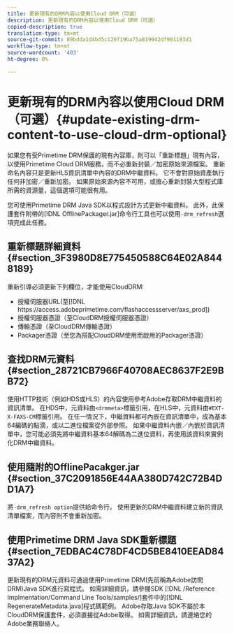 ```yaml
---
title: 更新現有的DRM內容以使用Cloud DRM（可選）
description: 更新現有的DRM內容以使用Cloud DRM（可選）
copied-description: true
translation-type: tm+mt
source-git-commit: 89bdda1d4bd5c126f19ba75a819942df901183d1
workflow-type: tm+mt
source-wordcount: '403'
ht-degree: 0%

---
```



# 更新現有的DRM內容以使用Cloud DRM（可選）{#update-existing-drm-content-to-use-cloud-drm-optional}

如果您有受Primetime DRM保護的現有內容庫，則可以「重新標題」現有內容，以使用Primetime Cloud DRM服務，而不必重新封裝／加密原始來源檔案。 重新命名內容只是更新HLS資訊清單中內容的DRM中繼資料。 它不會對原始資產執行任何非加密／重新加密。 如果原始來源內容不可用，或擔心重新封裝大型程式庫所需的資源量，這個選項可能很有用。

您可使用Primetime DRM Java SDK以程式設計方式更新中繼資料。 此外，此保護套件附帶的[!DNL OfflinePackager.jar]命令行工具也可以使用`-drm_refresh`選項完成此任務。

## 重新標題詳細資料{#section_3F3980D8E775450588C64E02A8448189}

重新引導必須更新下列欄位，才能使用CloudDRM:

* 授權伺服器URL(至[!DNL ht<span></span>tps://access.adobeprimetime.com/flashaccessserver/axs_prod])
* 授權伺服器憑證（至CloudDRM授權伺服器憑證）
* 傳輸憑證（至CloudDRM傳輸憑證）
* Packager憑證（至您為搭配CloudDRM使用而啟用的Packager憑證）

## 查找DRM元資料{#section_28721CB7966F40708AEC8637F2E9BB72}

使用HTTP技術（例如HDS或HLS）的內容使用參考Adobe存取DRM中繼資料的資訊清單。 在HDS中，元資料由`<drmmeta>`標籤引用，在HLS中，元資料由`#EXT-X-FAXS-CM`標籤引用。 在任一情況下，中繼資料都可內嵌在資訊清單中，成為基本64編碼的點滴，或以二進位檔案從外部參照。 如果中繼資料內嵌／內嵌於資訊清單中，您可能必須先將中繼資料基本64解碼為二進位資料，再使用該資料來實例化DRM中繼資料。

## 使用隨附的OfflinePacakger.jar {#section_37C2091856E44AA380D742C72B4DD1A7}

將`-drm_refresh option`提供給命令行。 使用更新的DRM中繼資料建立新的資訊清單檔案，而內容則不會重新加密。

## 使用Primetime DRM Java SDK重新標題{#section_7EDBAC4C78DF4CD5BE8410EEAD8437A2}

更新現有的DRM元資料可通過使用Primetime DRM(先前稱為Adobe訪問DRM)Java SDK進行寫程式。 如需詳細資訊，請參閱SDK [!DNL /Reference Implmentation/Command Line Tools/samples/]套件中的[!DNL RegenerateMetadata.java]程式碼範例。 Adobe存取Java SDK不屬於本CloudDRM保護套件，必須直接從Adobe取得。 如需詳細資訊，請連絡您的Adobe業務聯絡人。